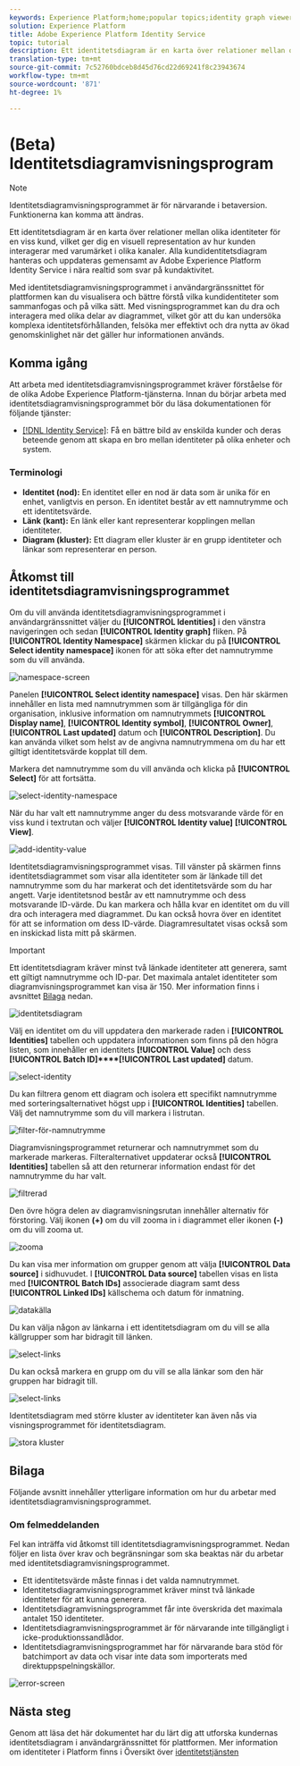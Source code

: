 ```yaml
---
keywords: Experience Platform;home;popular topics;identity graph viewer;Identity graph viewer;graph viewer;Graph viewer;identity namespace;Identity namespace;identity;Identity;Identity service;identity service
solution: Experience Platform
title: Adobe Experience Platform Identity Service
topic: tutorial
description: Ett identitetsdiagram är en karta över relationer mellan olika identiteter för en viss kund, vilket ger dig en visuell representation av hur kunden interagerar med varumärket i olika kanaler.
translation-type: tm+mt
source-git-commit: 7c52760bdceb8d45d76cd22d69241f8c23943674
workflow-type: tm+mt
source-wordcount: '871'
ht-degree: 1%

---
```



# (Beta) Identitetsdiagramvisningsprogram

>[!NOTE]
>
>Identitetsdiagramvisningsprogrammet är för närvarande i betaversion. Funktionerna kan komma att ändras.

Ett identitetsdiagram är en karta över relationer mellan olika identiteter för en viss kund, vilket ger dig en visuell representation av hur kunden interagerar med varumärket i olika kanaler. Alla kundidentitetsdiagram hanteras och uppdateras gemensamt av Adobe Experience Platform Identity Service i nära realtid som svar på kundaktivitet.

Med identitetsdiagramvisningsprogrammet i användargränssnittet för plattformen kan du visualisera och bättre förstå vilka kundidentiteter som sammanfogas och på vilka sätt. Med visningsprogrammet kan du dra och interagera med olika delar av diagrammet, vilket gör att du kan undersöka komplexa identitetsförhållanden, felsöka mer effektivt och dra nytta av ökad genomskinlighet när det gäller hur informationen används.

## Komma igång

Att arbeta med identitetsdiagramvisningsprogrammet kräver förståelse för de olika Adobe Experience Platform-tjänsterna. Innan du börjar arbeta med identitetsdiagramvisningsprogrammet bör du läsa dokumentationen för följande tjänster:

- [[!DNL Identity Service]](../home.md): Få en bättre bild av enskilda kunder och deras beteende genom att skapa en bro mellan identiteter på olika enheter och system.

### Terminologi

- **Identitet (nod):** En identitet eller en nod är data som är unika för en enhet, vanligtvis en person. En identitet består av ett namnutrymme och ett identitetsvärde.
- **Länk (kant):** En länk eller kant representerar kopplingen mellan identiteter.
- **Diagram (kluster):** Ett diagram eller kluster är en grupp identiteter och länkar som representerar en person.

## Åtkomst till identitetsdiagramvisningsprogrammet

Om du vill använda identitetsdiagramvisningsprogrammet i användargränssnittet väljer du **[!UICONTROL Identities]** i den vänstra navigeringen och sedan **[!UICONTROL Identity graph]** fliken. På **[!UICONTROL Identity Namespace]** skärmen klickar du på **[!UICONTROL Select identity namespace]** ikonen för att söka efter det namnutrymme som du vill använda.

![namespace-screen](../images/identity-graph-viewer/identity-namespace.png)

Panelen **[!UICONTROL Select identity namespace]** visas. Den här skärmen innehåller en lista med namnutrymmen som är tillgängliga för din organisation, inklusive information om namnutrymmets **[!UICONTROL Display name]**, **[!UICONTROL Identity symbol]**, **[!UICONTROL Owner]**, **[!UICONTROL Last updated]** datum och **[!UICONTROL Description]**. Du kan använda vilket som helst av de angivna namnutrymmena om du har ett giltigt identitetsvärde kopplat till dem.

Markera det namnutrymme som du vill använda och klicka på **[!UICONTROL Select]** för att fortsätta.

![select-identity-namespace](../images/identity-graph-viewer/select-identity-namespace.png)

När du har valt ett namnutrymme anger du dess motsvarande värde för en viss kund i textrutan och väljer **[!UICONTROL Identity value]** **[!UICONTROL View]**.

![add-identity-value](../images/identity-graph-viewer/identity-value-filled.png)

Identitetsdiagramvisningsprogrammet visas. Till vänster på skärmen finns identitetsdiagrammet som visar alla identiteter som är länkade till det namnutrymme som du har markerat och det identitetsvärde som du har angett. Varje identitetsnod består av ett namnutrymme och dess motsvarande ID-värde. Du kan markera och hålla kvar en identitet om du vill dra och interagera med diagrammet. Du kan också hovra över en identitet för att se information om dess ID-värde. Diagramresultatet visas också som en inskickad lista mitt på skärmen.

>[!IMPORTANT]
>
>Ett identitetsdiagram kräver minst två länkade identiteter att generera, samt ett giltigt namnutrymme och ID-par. Det maximala antalet identiteter som diagramvisningsprogrammet kan visa är 150. Mer information finns i avsnittet [Bilaga](#appendix) nedan.

![identitetsdiagram](../images/identity-graph-viewer/graph-viewer.png)

Välj en identitet om du vill uppdatera den markerade raden i **[!UICONTROL Identities]** tabellen och uppdatera informationen som finns på den högra listen, som innehåller en identitets **[!UICONTROL Value]** och dess **[!UICONTROL Batch ID]****[!UICONTROL Last updated]** datum.

![select-identity](../images/identity-graph-viewer/select-identity.png)

Du kan filtrera genom ett diagram och isolera ett specifikt namnutrymme med sorteringsalternativet högst upp i **[!UICONTROL Identities]** tabellen. Välj det namnutrymme som du vill markera i listrutan.

![filter-för-namnutrymme](../images/identity-graph-viewer/filter-namespace.png)

Diagramvisningsprogrammet returnerar och namnutrymmet som du markerade markeras. Filteralternativet uppdaterar också **[!UICONTROL Identities]** tabellen så att den returnerar information endast för det namnutrymme du har valt.

![filtrerad](../images/identity-graph-viewer/filtered.png)

Den övre högra delen av diagramvisningsrutan innehåller alternativ för förstoring. Välj ikonen **(+)** om du vill zooma in i diagrammet eller ikonen **(-)** om du vill zooma ut.

![zooma](../images/identity-graph-viewer/zoom.png)

Du kan visa mer information om grupper genom att välja **[!UICONTROL Data source]** i sidhuvudet. I **[!UICONTROL Data source]** tabellen visas en lista med **[!UICONTROL Batch IDs]** associerade diagram samt dess **[!UICONTROL Linked IDs]** källschema och datum för inmatning.

![datakälla](../images/identity-graph-viewer/data-source-table.png)

Du kan välja någon av länkarna i ett identitetsdiagram om du vill se alla källgrupper som har bidragit till länken.

![select-links](../images/identity-graph-viewer/select-edge.png)

Du kan också markera en grupp om du vill se alla länkar som den här gruppen har bidragit till.

![select-links](../images/identity-graph-viewer/select-batch.png)

Identitetsdiagram med större kluster av identiteter kan även nås via visningsprogrammet för identitetsdiagram.

![stora kluster](../images/identity-graph-viewer/large-cluster.png)

## Bilaga

Följande avsnitt innehåller ytterligare information om hur du arbetar med identitetsdiagramvisningsprogrammet.

### Om felmeddelanden

Fel kan inträffa vid åtkomst till identitetsdiagramvisningsprogrammet. Nedan följer en lista över krav och begränsningar som ska beaktas när du arbetar med identitetsdiagramvisningsprogrammet.

- Ett identitetsvärde måste finnas i det valda namnutrymmet.
- Identitetsdiagramvisningsprogrammet kräver minst två länkade identiteter för att kunna generera.
- Identitetsdiagramvisningsprogrammet får inte överskrida det maximala antalet 150 identiteter.
- Identitetsdiagramvisningsprogrammet är för närvarande inte tillgängligt i icke-produktionssandlådor.
- Identitetsdiagramvisningsprogrammet har för närvarande bara stöd för batchimport av data och visar inte data som importerats med direktuppspelningskällor.

![error-screen](../images/identity-graph-viewer/error-screen.png)

## Nästa steg

Genom att läsa det här dokumentet har du lärt dig att utforska kundernas identitetsdiagram i användargränssnittet för plattformen. Mer information om identiteter i Platform finns i Översikt över [identitetstjänsten](../home.md)